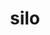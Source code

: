 ---
title: "silo"
layout: cache
categories: [package, v0.19]
meta: {"versions": ["4.10.2"], "compilers": ["gcc@7.3.1"], "oss": ["amzn2"], "platforms": ["linux"], "targets": ["aarch64"], "stacks": ["aws-ahug-aarch64"], "num_specs": 1, "num_specs_by_stack": {"aws-ahug-aarch64": 1}}
spec_details: [{"hash": "bizrfeqapofkfjyues53cg3lcz4p3gvh", "compiler": "gcc@7.3.1", "versions": ["4.10.2"], "os": "amzn2", "platform": "linux", "target": "aarch64", "variants": ["build_system=autotools", "+fortran", "+fpzip", "+hdf5", "+hzip", "+mpi", "patches=3a1e831,7b5a1dc,eb2a3a0,fa050e0", "+pic", "+shared", "~silex"], "stacks": ["aws-ahug-aarch64"], "size": "-", "tarball": "https://binaries.spack.io/releases/v0.19/build_cache/linux-amzn2-aarch64/gcc-7.3.1/silo-4.10.2/linux-amzn2-aarch64-gcc-7.3.1-silo-4.10.2-bizrfeqapofkfjyues53cg3lcz4p3gvh.spack"}]
---